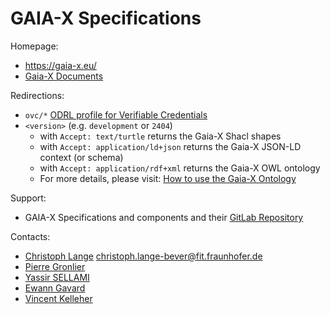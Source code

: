 GAIA-X Specifications
=========================

Homepage:
* https://gaia-x.eu/
* [Gaia-X Documents](https://docs.gaia-x.eu/)

Redirections:
* `ovc/*` [ODRL profile for Verifiable Credentials](https://gitlab.com/gaia-x/lab/policy-reasoning/odrl-vc-profile/-/blob/main/README.md)
* `<version>` (e.g. `development` or `2404`)
  * with `Accept: text/turtle` returns the Gaia-X Shacl shapes
  * with `Accept: application/ld+json` returns the Gaia-X JSON-LD context (or schema)
  * with `Accept: application/rdf+xml` returns the Gaia-X OWL ontology
  * For more details, please visit: [How to use the Gaia-X Ontology](https://gaia-x.gitlab.io/technical-committee/service-characteristics-working-group/service-characteristics/#using-through-w3idorg)

Support:
* GAIA-X Specifications and components and their [GitLab Repository](https://gitlab.com/gaia-x/)

Contacts:
* [Christoph Lange](https://gitlab.com/langec) <christoph.lange-bever@fit.fraunhofer.de>
* [Pierre Gronlier](https://github.com/ticapix)
* [Yassir SELLAMI](https://github.com/YassirSellami)
* [Ewann Gavard](https://github.com/egavard)
* [Vincent Kelleher](https://github.com/vincentkelleher)
